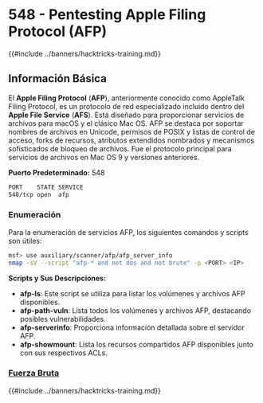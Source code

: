 # 548 - Pentesting Apple Filing Protocol (AFP)

{{#include ../banners/hacktricks-training.md}}

## Información Básica

El **Apple Filing Protocol** (**AFP**), anteriormente conocido como AppleTalk Filing Protocol, es un protocolo de red especializado incluido dentro del **Apple File Service** (**AFS**). Está diseñado para proporcionar servicios de archivos para macOS y el clásico Mac OS. AFP se destaca por soportar nombres de archivos en Unicode, permisos de POSIX y listas de control de acceso, forks de recursos, atributos extendidos nombrados y mecanismos sofisticados de bloqueo de archivos. Fue el protocolo principal para servicios de archivos en Mac OS 9 y versiones anteriores.

**Puerto Predeterminado:** 548
```bash
PORT    STATE SERVICE
548/tcp open  afp
```
### **Enumeración**

Para la enumeración de servicios AFP, los siguientes comandos y scripts son útiles:
```bash
msf> use auxiliary/scanner/afp/afp_server_info
nmap -sV --script "afp-* and not dos and not brute" -p <PORT> <IP>
```
**Scripts y Sus Descripciones:**

- **afp-ls**: Este script se utiliza para listar los volúmenes y archivos AFP disponibles.
- **afp-path-vuln**: Lista todos los volúmenes y archivos AFP, destacando posibles vulnerabilidades.
- **afp-serverinfo**: Proporciona información detallada sobre el servidor AFP.
- **afp-showmount**: Lista los recursos compartidos AFP disponibles junto con sus respectivos ACLs.

### [**Fuerza Bruta**](../generic-hacking/brute-force.md#afp)

{{#include ../banners/hacktricks-training.md}}
